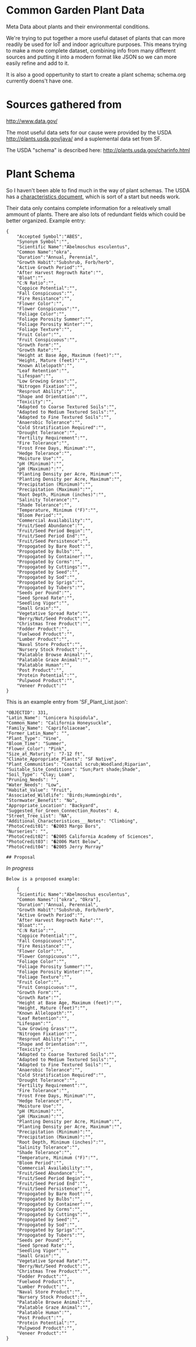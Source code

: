 # Common Garden Plant Data
Meta Data about plants and their environmental conditions.

We're trying to put together a more useful dataset of plants that can more readily be used for IoT and indoor agriculture purposes. This means trying to make a more complete dataset, combining info from many different sources and putting it into a modern format like JSON so we can more easily refine and add to it.

It is also a good oppertunity to start to create a plant schema; schema.org currently doens't have one.

# Sources gathered from
http://www.data.gov/

The most useful data sets for our cause were provided by the USDA http://plants.usda.gov/java/ and a suplemental data set from SF.

The USDA "schema" is described here: http://plants.usda.gov/charinfo.html

# Plant Schema
So I haven't been able to find much in the way of plant schemas. The USDA has a [characteristics document]( http://plants.usda.gov/charinfo.html), which is sort of a start but needs work.

Their data only contains complete information for a releatively small ammount of plants. There are also lots of redundant fields which could be better organized. Example entry:

    {
        "Accepted Symbol":"ABES",
        "Synonym Symbol":"",
        "Scientific Name":"Abelmoschus esculentus",
        "Common Name":"okra",
        "Duration":"Annual, Perennial",
        "Growth Habit":"Subshrub, Forb/herb",
        "Active Growth Period":"",
        "After Harvest Regrowth Rate":"",
        "Bloat":"",
        "C:N Ratio":"",
        "Coppice Potential":"",
        "Fall Conspicuous":"",
        "Fire Resistance":"",
        "Flower Color":"",
        "Flower Conspicuous":"",
        "Foliage Color":"",
        "Foliage Porosity Summer":"",
        "Foliage Porosity Winter":"",
        "Foliage Texture":"",
        "Fruit Color":"",
        "Fruit Conspicuous":"",
        "Growth Form":"",
        "Growth Rate":"",
        "Height at Base Age, Maximum (feet)":"",
        "Height, Mature (feet)":"",
        "Known Allelopath":"",
        "Leaf Retention":"",
        "Lifespan":"",
        "Low Growing Grass":"",
        "Nitrogen Fixation":"",
        "Resprout Ability":"",
        "Shape and Orientation":"",
        "Toxicity":"",
        "Adapted to Coarse Textured Soils":"",
        "Adapted to Medium Textured Soils":"",
        "Adapted to Fine Textured Soils":"",
        "Anaerobic Tolerance":"",
        "Cold Stratification Required":"",
        "Drought Tolerance":"",
        "Fertility Requirement":"",
        "Fire Tolerance":"",
        "Frost Free Days, Minimum":"",
        "Hedge Tolerance":"",
        "Moisture Use":"",
        "pH (Minimum)":"",
        "pH (Maximum)":"",
        "Planting Density per Acre, Minimum":"",
        "Planting Density per Acre, Maximum":"",
        "Precipitation (Minimum)":"",
        "Precipitation (Maximum)":"",
        "Root Depth, Minimum (inches)":"",
        "Salinity Tolerance":"",
        "Shade Tolerance":"",
        "Temperature, Minimum (°F)":"",
        "Bloom Period":"",
        "Commercial Availability":"",
        "Fruit/Seed Abundance":"",
        "Fruit/Seed Period Begin":"",
        "Fruit/Seed Period End":"",
        "Fruit/Seed Persistence":"",
        "Propogated by Bare Root":"",
        "Propogated by Bulbs":"",
        "Propogated by Container":"",
        "Propogated by Corms":"",
        "Propogated by Cuttings":"",
        "Propogated by Seed":"",
        "Propogated by Sod":"",
        "Propogated by Sprigs":"",
        "Propogated by Tubers":"",
        "Seeds per Pound":"",
        "Seed Spread Rate":"",
        "Seedling Vigor":"",
        "Small Grain":"",
        "Vegetative Spread Rate":"",
        "Berry/Nut/Seed Product":"",
        "Christmas Tree Product":"",
        "Fodder Product":"",
        "Fuelwood Product":"",
        "Lumber Product":"",
        "Naval Store Product":"",
        "Nursery Stock Product":"",
        "Palatable Browse Animal":"",
        "Palatable Graze Animal":"",
        "Palatable Human":"",
        "Post Product":"",
        "Protein Potential":"",
        "Pulpwood Product":"",
        "Veneer Product":""
    }

This is an example entry from 'SF_Plant_List.json':

    "OBJECTID": 331,
    "Latin_Name": "Lonicera hispidula",
    "Common_Name": "California Honeysuckle",
    "Family_Name": "Caprifoliaceae",
    "Former_Latin_Name": "",
    "Plant_Type": "Vine",
    "Bloom_Time": "Summer",
    "Flower_Color": "Pink",
    "Size_at_Maturity": "7-12 ft",
    "Climate_Appropriate_Plants": "SF Native",
    "Plant_Communities": "Coastal scrub;Woodland;Riparian",
    "Suitable_Site_Conditions": "Sun;Part shade;Shade",
    "Soil_Type": "Clay; Loam",
    "Pruning_Needs": "",
    "Water_Needs": "Low",
    "Habitat_Value": "Fruit",
    "Associated_Wildlife": "Birds;Hummingbirds",
    "Stormwater_Benefit": "No",
    "Appropriate_Location": "Backyard",
    "Suggested_for_Green_Connection_Routes": 4,
    "Street_Tree_List": "NA",
    "Additional_Characteristices___Notes": "Climbing",
    "PhotoCredit01": "�2003 Margo Bors",
    "Nurseries": "",
    "PhotoCredit02": "�2005 California Academy of Sciences",
    "PhotoCredit03": "�2006 Matt Below",
    "PhotoCredit04": "�2005 Jerry Murray"

    ## Proposal

*In progress*

    Below is a proposed example:

        {
        "Scientific Name":"Abelmoschus esculentus",
        "Common Names":["okra", "Okra"],
        "Duration":"Annual, Perennial",
        "Growth Habit":"Subshrub, Forb/herb",
        "Active Growth Period":"",
        "After Harvest Regrowth Rate":"",
        "Bloat":"",
        "C:N Ratio":"",
        "Coppice Potential":"",
        "Fall Conspicuous":"",
        "Fire Resistance":"",
        "Flower Color":"",
        "Flower Conspicuous":"",
        "Foliage Color":"",
        "Foliage Porosity Summer":"",
        "Foliage Porosity Winter":"",
        "Foliage Texture":"",
        "Fruit Color":"",
        "Fruit Conspicuous":"",
        "Growth Form":"",
        "Growth Rate":"",
        "Height at Base Age, Maximum (feet)":"",
        "Height, Mature (feet)":"",
        "Known Allelopath":"",
        "Leaf Retention":"",
        "Lifespan":"",
        "Low Growing Grass":"",
        "Nitrogen Fixation":"",
        "Resprout Ability":"",
        "Shape and Orientation":"",
        "Toxicity":"",
        "Adapted to Coarse Textured Soils":"",
        "Adapted to Medium Textured Soils":"",
        "Adapted to Fine Textured Soils":"",
        "Anaerobic Tolerance":"",
        "Cold Stratification Required":"",
        "Drought Tolerance":"",
        "Fertility Requirement":"",
        "Fire Tolerance":"",
        "Frost Free Days, Minimum":"",
        "Hedge Tolerance":"",
        "Moisture Use":"",
        "pH (Minimum)":"",
        "pH (Maximum)":"",
        "Planting Density per Acre, Minimum":"",
        "Planting Density per Acre, Maximum":"",
        "Precipitation (Minimum)":"",
        "Precipitation (Maximum)":"",
        "Root Depth, Minimum (inches)":"",
        "Salinity Tolerance":"",
        "Shade Tolerance":"",
        "Temperature, Minimum (°F)":"",
        "Bloom Period":"",
        "Commercial Availability":"",
        "Fruit/Seed Abundance":"",
        "Fruit/Seed Period Begin":"",
        "Fruit/Seed Period End":"",
        "Fruit/Seed Persistence":"",
        "Propogated by Bare Root":"",
        "Propogated by Bulbs":"",
        "Propogated by Container":"",
        "Propogated by Corms":"",
        "Propogated by Cuttings":"",
        "Propogated by Seed":"",
        "Propogated by Sod":"",
        "Propogated by Sprigs":"",
        "Propogated by Tubers":"",
        "Seeds per Pound":"",
        "Seed Spread Rate":"",
        "Seedling Vigor":"",
        "Small Grain":"",
        "Vegetative Spread Rate":"",
        "Berry/Nut/Seed Product":"",
        "Christmas Tree Product":"",
        "Fodder Product":"",
        "Fuelwood Product":"",
        "Lumber Product":"",
        "Naval Store Product":"",
        "Nursery Stock Product":"",
        "Palatable Browse Animal":"",
        "Palatable Graze Animal":"",
        "Palatable Human":"",
        "Post Product":"",
        "Protein Potential":"",
        "Pulpwood Product":"",
        "Veneer Product":""
    }
